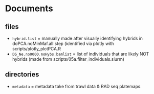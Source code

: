 # Documents

## files
* `hybrid.list` = manually made after visually identifying hybrids in doPCA.noMinMaf.all step (identified via plotly with scripts/plotly_plotPCA.R
* `DS_Ne.no0000.noHybs.bamlist` = list of individuals that are likely NOT hybrids (made from scripts/05a.filter_individuals.slurm)

## directories
* `metadata` = metadata take from trawl data & RAD seq platemaps
